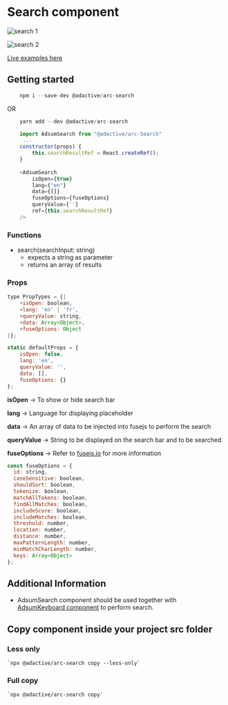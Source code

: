 # Search component

![search 1](https://user-images.githubusercontent.com/8574893/40287867-f3ca6440-5ce2-11e8-8237-22165597d769.png)

![search 2](https://user-images.githubusercontent.com/8574893/40287868-f3f527a2-5ce2-11e8-8dc8-8a322017268e.png)

[Live examples here](https://adactivesas.github.io/adsum-react-components/packages/adsum-search/examples/)

## Getting started

```javascript
    npm i --save-dev @adactive/arc-search
```
OR
```javascript
    yarn add --dev @adactive/arc-search
```

```javascript
    import AdsumSearch from "@adactive/arc-Search"
     ...
    constructor(props) {    
        this.searchResultRef = React.createRef();
    }
    
    <AdsumSearch 
        isOpen={true}
        lang={"en"}
        data={[]}
        fuseOptions={fuseOptions}
        queryValue={''}
        ref={this.searchResultRef}
    />
```

### Functions
- search(searchInput: string)
    - expects a string as parameter 
    - returns an array of results

### Props
 
```javascript
type PropTypes = {|
    +isOpen: boolean,
    +lang: 'en' | 'fr',
    +queryValue: string,
    +data: Array<Object>,
    +fuseOptions: Object
|};

static defaultProps = {
    isOpen: false,
    lang: 'en',
    queryValue: '',
    data: [],
    fuseOptions: {} 
};
```
**isOpen** -> To show or hide search bar

**lang** -> Language for displaying placeholder

**data** -> An array of data to be injected into fusejs to perform the search

**queryValue** -> String to be displayed on the search bar and to be searched

**fuseOptions** -> Refer to [fusejs.io](http://fusejs.io/) for more information

```javascript
const fuseOptions = {
  id: string,
  caseSensitive: boolean,
  shouldSort: boolean,
  tokenize: boolean,
  matchAllTokens: boolean,
  findAllMatches: boolean,
  includeScore: boolean,
  includeMatches: boolean,
  threshold: number,
  location: number,
  distance: number,
  maxPatternLength: number,
  minMatchCharLength: number,
  keys: Array<Object>
};
```

## Additional Information
- AdsumSearch component should be used together with [AdsumKeyboard component](https://github.com/AdactiveSAS/adsum-react-components/tree/master/packages/adsum-keyboard) to perform search.


## Copy component inside your project src folder  

### Less only
    `npx @adactive/arc-search copy --less-only`
    
### Full copy
    `npx @adactive/arc-search copy`